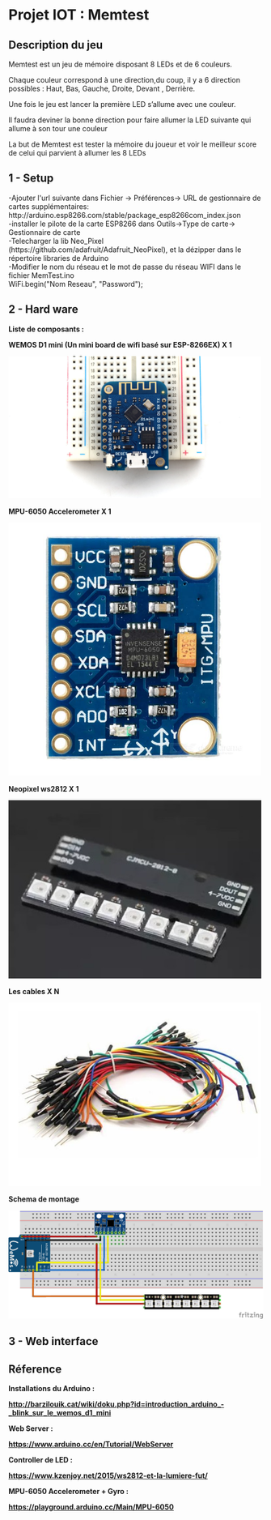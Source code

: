 # Projet IOT : Memtest

<h2>Description du jeu</h2>

<p>Memtest est un jeu de mémoire disposant 8 LEDs et de 6 couleurs.

Chaque couleur correspond à une direction,du coup, il y a 6 direction possibles : Haut, Bas, Gauche, Droite, Devant , Derrière.

Une fois le jeu est lancer la première LED s’allume avec une couleur.

Il faudra deviner la bonne direction pour faire allumer la LED suivante qui allume à son tour une couleur 

La but de Memtest est tester la mémoire du joueur et voir le meilleur score de celui qui parvient à allumer les 8 LEDs
</p>



<h2>1 - Setup</h2>
<p>
-Ajouter l'url suivante dans Fichier -> Préférences-> URL de gestionnaire de cartes supplémentaires:
http://arduino.esp8266.com/stable/package_esp8266com_index.json<br>
-installer le pilote de la carte ESP8266 dans Outils->Type de carte-> Gestionnaire de carte<br>
-Telecharger la lib Neo_Pixel (https://github.com/adafruit/Adafruit_NeoPixel), et la dézipper dans le répertoire libraries de Arduino<br>
-Modifier le nom du réseau et le mot de passe du réseau WIFI dans le fichier MemTest.ino<br>
  WiFi.begin("Nom Reseau", "Password");<br>
</p>
<h2>2 - Hard ware</h2>
<b>Liste de composants : <b>
  <P>   WEMOS D1 mini (Un mini board de wifi basé sur ESP-8266EX) X 1</p>
  <img src="https://github.com/HiduBrh/IOT/blob/master/images/d1_mini.jpg" width="500">
  
  
  <p>   MPU-6050 Accelerometer X 1 </p>
  <img src="https://github.com/HiduBrh/IOT/blob/master/images/mpu6050.jpg" width="500">
  
  
  <p>   Neopixel ws2812 X 1</p>
  <img src="https://github.com/HiduBrh/IOT/blob/master/images/ws2812.jpg" width="500">
  
  
  <p>   Les cables X N</P>
  <img src="https://github.com/HiduBrh/IOT/blob/master/images/cables.jpg" width="500">
  
<p>Schema de montage</p> 
<img src="https://github.com/HiduBrh/IOT/blob/master/Schema.png">
<h2>3 - Web interface</h2>


<h2>Réference</h2>

<b>Installations du Arduino : </b><p>http://barzilouik.cat/wiki/doku.php?id=introduction_arduino_-_blink_sur_le_wemos_d1_mini</p>

<b>Web Server : </b><p>https://www.arduino.cc/en/Tutorial/WebServer</p>

<b>Controller de LED : </b><p>https://www.kzenjoy.net/2015/ws2812-et-la-lumiere-fut/</p>

<b>MPU-6050 Accelerometer + Gyro : </b><p>https://playground.arduino.cc/Main/MPU-6050</p>
